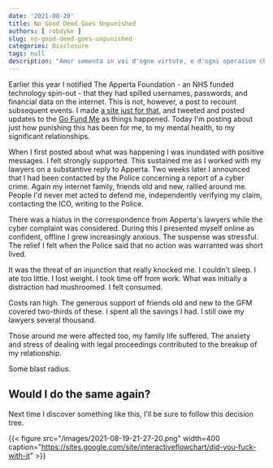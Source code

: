 ```yaml
---
date: '2021-08-20'
title: No Good Deed Goes Unpunished
authors: [ robdyke ]
slug: no-good-deed-goes-unpunished
categories: Disclosure
tags: null
description: "Amor sementa in voi d'ogne virtute, e d'ogni operazion che merta pene"
---
```


Earlier this year I notified The Apperta Foundation - an NHS funded technology spin-out - that they had spilled usernames, passwords, and financial data on the internet. This is not, however, a post to recount subsequent events. I made [a site just for that](https://robdyke.com/howto-disclose/), and tweeted and posted updates to the [Go Fund Me](https://www.gofundme.com/f/responsible-rob) as things happened. Today I'm posting about just how punishing this has been for me, to my mental health, to my significant relationships.

When I first posted about what was happening I was inundated with positive messages. I felt strongly supported. This sustained me as I worked with my lawyers on a substantive reply to Apperta. Two weeks later I announced that I had been contacted by the Police concerning a report of a cyber crime. Again my internet family, friends old and new, rallied around me. People I'd never met acted to defend me, independently verifying my claim, contacting the ICO, writing to the Police.

There was a hiatus in the correspondence from Apperta's lawyers while the cyber complaint was considered. During this I presented myself online as confident, offline I grew increasingly anxious. The suspense was stressful. The relief I felt when the Police said that no action was warranted was short lived.

It was the threat of an injunction that really knocked me. I couldn't sleep. I ate too little. I lost weight. I took time off from work. What was initially a distraction had mushroomed. I felt consumed.

Costs ran high. The generous support of friends old and new to the GFM covered two-thirds of these. I spent all the savings I had. I still owe my lawyers several thousand.

Those around me were affected too, my family life suffered. The anxiety and stress of dealing with legal proceedings contributed to the breakup of my relationship.

Some blast radius.

## Would I do the same again?

Next time I discover something like this, I'll be sure to follow this decision tree.

{{< figure src="/images/2021-08-19-21-27-20.png" width=400 caption="https://sites.google.com/site/interactiveflowchart/did-you-fuck-with-it" >}}